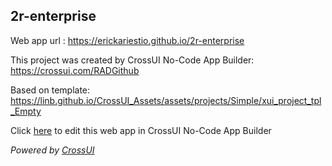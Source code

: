 ## 2r-enterprise
Web app url : https://erickariestio.github.io/2r-enterprise

This project was created by CrossUI No-Code App Builder: https://crossui.com/RADGithub

Based on template: https://linb.github.io/CrossUI_Assets/assets/projects/Simple/xui_project_tpl_Empty

Click [here](https://crossui.com/RADGithub/#!from=github&owner=erickariestio&repo=2r-enterprise) to edit this web app in CrossUI No-Code App Builder

<i>Powered by [CrossUI](https://crossui.com)</i>
